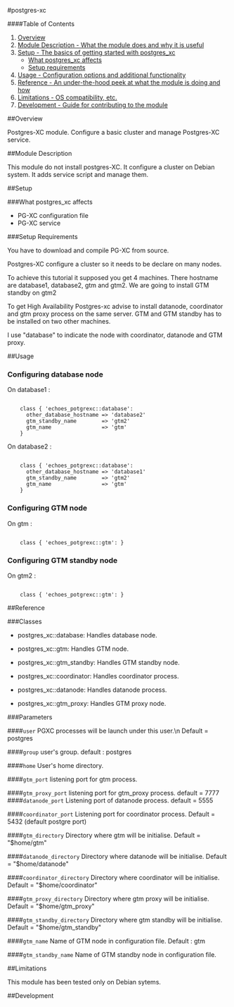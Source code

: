 #postgres-xc

####Table of Contents

1. [Overview](#overview)
2. [Module Description - What the module does and why it is useful](#module-description)
3. [Setup - The basics of getting started with postgres_xc](#setup)
    * [What postgres_xc affects](#what-postgres_xc-affects)
    * [Setup requirements](#setup-requirements)
4. [Usage - Configuration options and additional functionality](#usage)
5. [Reference - An under-the-hood peek at what the module is doing and how](#reference)
5. [Limitations - OS compatibility, etc.](#limitations)
6. [Development - Guide for contributing to the module](#development)

##Overview

Postgres-XC module. Configure a basic cluster and manage Postgres-XC service.

##Module Description

This module do not install postgres-XC. It configure a cluster on Debian system.
It adds service script and manage them.    

##Setup

###What postgres_xc affects

  * PG-XC configuration file
  * PG-XC service

###Setup Requirements

You have to download and compile PG-XC from source.
  
Postgres-XC configure a cluster so it needs to be declare on many nodes.

To achieve this tutorial it supposed you get 4 machines.
There hostname are database1, database2, gtm and gtm2.
We are going to install GTM standby on gtm2

To get High Availability Postgres-xc advise to install datanode, coordinator and gtm proxy process on the same server.
GTM and GTM standby has to be installed on two other machines.

I use "database" to indicate the node with coordinator, datanode and GTM proxy.

##Usage

### Configuring database node

On database1 :

```puppet

    class { 'echoes_potgrexc::database': 
      other_database_hostname => 'database2'  
      gtm_standby_name        => 'gtm2'
      gtm_name                => 'gtm'
    }
```

On database2 :

```puppet

    class { 'echoes_potgrexc::database':
      other_database_hostname => 'database1'
      gtm_standby_name        => 'gtm2'
      gtm_name                => 'gtm'
    }
```
### Configuring GTM node

On gtm :

```puppet

    class { 'echoes_potgrexc::gtm': }
```

### Configuring GTM standby node

On gtm2 :

```puppet

    class { 'echoes_potgrexc::gtm': }
```

##Reference

###Classes

  * postgres_xc::database: Handles database node.
  * postgres_xc::gtm: Handles GTM node.
  * postgres_xc::gtm_standby: Handles GTM standby node.

  * postgres_xc::coordinator: Handles coordinator process.
  * postgres_xc::datanode: Handles datanode process.
  * postgres_xc::gtm_proxy: Handles GTM proxy node.

###Parameters

####`user`
PGXC processes will be launch under this user.\n
Default = postgres

####`group`
   user's group.
   default : postgres

####`home`
   User's home directory.

####`gtm_port`
   listening port for gtm process.

####`gtm_proxy_port`
   listening port for gtm_proxy process.
   default = 7777
####`datanode_port`
   Listening port of datanode process.
  default = 5555

####`coordinator_port`
   Listening port for coordinator process.
   Default = 5432 (default postgre port)

####`gtm_directory`
   Directory where gtm will be initialise.
   Default = "$home/gtm"

####`datanode_directory`
   Directory where datanode will be initialise.
   Default = "$home/datanode"

####`coordinator_directory`
   Directory where coordinator will be initialise.
   Default = "$home/coordinator"

####`gtm_proxy_directory`
   Directory where gtm proxy will be initialise.
   Default = "$home/gtm_proxy"

####`gtm_standby_directory`
   Directory where gtm standby will be initialise.
   Default = "$home/gtm_standby"

####`gtm_name`
   Name of GTM node in configuration file.
   Default : gtm

####`gtm_standby_name`
   Name of GTM standby node in configuration file.

##Limitations

This module has been tested only on Debian sytems.

##Development

